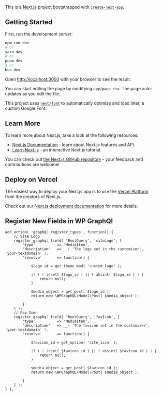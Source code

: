 This is a [Next.js](https://nextjs.org/) project bootstrapped with [`create-next-app`](https://github.com/vercel/next.js/tree/canary/packages/create-next-app).

## Getting Started

First, run the development server:

```bash
npm run dev
# or
yarn dev
# or
pnpm dev
# or
bun dev
```

Open [http://localhost:3000](http://localhost:3000) with your browser to see the result.

You can start editing the page by modifying `app/page.tsx`. The page auto-updates as you edit the file.

This project uses [`next/font`](https://nextjs.org/docs/basic-features/font-optimization) to automatically optimize and load Inter, a custom Google Font.

## Learn More

To learn more about Next.js, take a look at the following resources:

- [Next.js Documentation](https://nextjs.org/docs) - learn about Next.js features and API.
- [Learn Next.js](https://nextjs.org/learn) - an interactive Next.js tutorial.

You can check out [the Next.js GitHub repository](https://github.com/vercel/next.js/) - your feedback and contributions are welcome!

## Deploy on Vercel

The easiest way to deploy your Next.js app is to use the [Vercel Platform](https://vercel.com/new?utm_medium=default-template&filter=next.js&utm_source=create-next-app&utm_campaign=create-next-app-readme) from the creators of Next.js.

Check out our [Next.js deployment documentation](https://nextjs.org/docs/deployment) for more details.

## Register New Fields in WP GraphQl

```
add_action( 'graphql_register_types', function() {
	// Site Logo
	register_graphql_field( 'RootQuery', 'siteLogo', [
		'type' 			=> 'MediaItem',
		'description' 	=> __( 'The logo set in the customizer', 'your-textdomain' ),
		'resolve' 		=> function() {

			$logo_id = get_theme_mod( 'custom_logo' );

			if ( ! isset( $logo_id ) || ! absint( $logo_id ) ) {
				return null;
			}

			$media_object = get_post( $logo_id );
			return new \WPGraphQL\Model\Post( $media_object );

		}
	] );
	// Fav Icon
	register_graphql_field( 'RootQuery', 'favIcon', [
		'type' 			=> 'MediaItem',
		'description' 	=> __( 'The favicon set in the customizer', 'your-textdomain' ),
		'resolve' 		=> function() {

			$favicon_id = get_option( 'site_icon' );

			if ( ! isset( $favicon_id ) || ! absint( $favicon_id ) ) {
				return null;
			}

			$media_object = get_post( $favicon_id );
			return new \WPGraphQL\Model\Post( $media_object );

		}
	] );
} );
```
